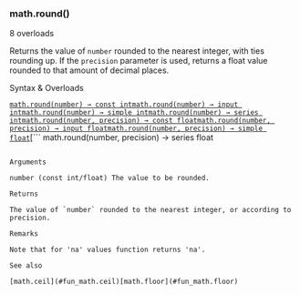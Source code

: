 ### math.round()

8 overloads

Returns the value of `number` rounded to the nearest integer, with ties rounding up. If the `precision` parameter is used, returns a float value rounded to that amount of decimal places.

Syntax & Overloads

[```
math.round(number) → const int
```](#fun_math.round-0)[```
math.round(number) → input int
```](#fun_math.round-1)[```
math.round(number) → simple int
```](#fun_math.round-2)[```
math.round(number) → series int
```](#fun_math.round-3)[```
math.round(number, precision) → const float
```](#fun_math.round-4)[```
math.round(number, precision) → input float
```](#fun_math.round-5)[```
math.round(number, precision) → simple float
```](#fun_math.round-6)[```
math.round(number, precision) → series float
```](#fun_math.round-7)

Arguments

number (const int/float) The value to be rounded.

Returns

The value of `number` rounded to the nearest integer, or according to precision.

Remarks

Note that for 'na' values function returns 'na'.

See also

[math.ceil](#fun_math.ceil)[math.floor](#fun_math.floor)

